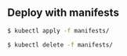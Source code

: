 ## Deploy with manifests 

```zsh
$ kubectl apply -f manifests/
```

```zsh
$ kubectl delete -f manifests/
```